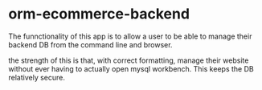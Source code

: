 # orm-ecommerce-backend

The funnctionality of this app is to allow a user to be able to manage their backend DB
from the command line and browser.

the strength of this is that, with correct formatting, manage their website without ever having to actually open mysql workbench. This keeps the DB relatively secure.